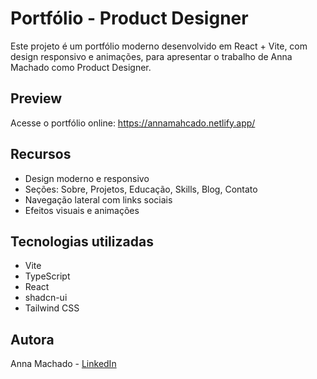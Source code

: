 # Portfólio - Product Designer

Este projeto é um portfólio moderno desenvolvido em React + Vite, com design responsivo e animações, para apresentar o trabalho de Anna Machado como Product Designer.

## Preview

Acesse o portfólio online:
https://annamahcado.netlify.app/

## Recursos

- Design moderno e responsivo
- Seções: Sobre, Projetos, Educação, Skills, Blog, Contato
- Navegação lateral com links sociais
- Efeitos visuais e animações

## Tecnologias utilizadas

- Vite
- TypeScript
- React
- shadcn-ui
- Tailwind CSS

## Autora

Anna Machado - [LinkedIn](https://www.linkedin.com/in/machadoanna/)
